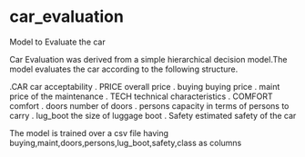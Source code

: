 # car_evaluation
Model to Evaluate the car

Car Evaluation was derived from a simple hierarchical decision model.The model evaluates the car according to the following structure.

.CAR car acceptability
. PRICE overall price
. buying buying price
. maint price of the maintenance
. TECH technical characteristics
. COMFORT comfort
. doors number of doors
.  persons capacity in terms of persons to carry
. lug_boot the size of luggage boot
. Safety estimated safety of the car

  The model is trained over a csv file having buying,maint,doors,persons,lug_boot,safety,class as columns
